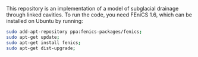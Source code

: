 This repository is an implementation of a model of subglacial drainage through linked cavities. To run the code, you need FEniCS 1.6, which can be installed on Ubuntu by running:

```bash
sudo add-apt-repository ppa:fenics-packages/fenics;
sudo apt-get update;
sudo apt-get install fenics;
sudo apt-get dist-upgrade;
